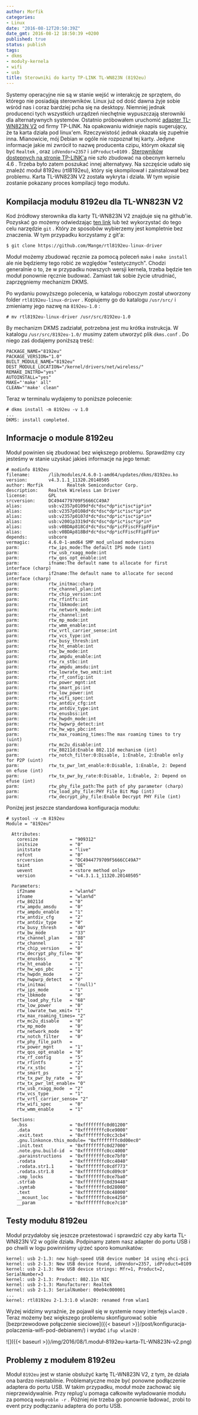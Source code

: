 ```yaml
---
author: Morfik
categories:
- Linux
date: "2016-08-12T20:50:39Z"
date_gmt: 2016-08-12 18:50:39 +0200
published: true
status: publish
tags:
- dkms
- moduły-kernela
- wifi
- usb
title: Sterowniki do karty TP-LINK TL-WN823N (8192eu)
---
```


Systemy operacyjne nie są w stanie wejść w interakcję ze sprzętem, do którego nie posiadają
sterowników. Linux już od dość dawna żyje sobie wśród nas i coraz bardziej pcha się na desktopy.
Niemniej jednak producenci tych wszystkich urządzeń niechętnie wypuszczają sterowniki dla
alternatywnych systemów. Ostatnio próbowałem uruchomić [adapter TL-WN823N
V2](http://www.tp-link.com.pl/products/details/TL-WN823N.html) od firmy TP-LINK. Na opakowaniu
widnieje napis sugerujący, że ta karta działa pod linux'em. Rzeczywistość jednak okazała się
zupełnie inna. Mianowicie, mój Debian w ogóle nie rozpoznał tej karty. Jedyne informacje jakie mi
zwrócił to nazwę producenta czipu, którym okazał się być `Realtek` , oraz `idVendor=2357` i
`idProduct=0109` . [Sterowników dostępnych na stronie
TP-LINK'a](http://www.tp-link.com/en/download/TL-WN823N.html#Driver) nie szło zbudować na obecnym
kernelu 4.6 . Trzeba było zatem poszukać innej alternatywy. Na szczęście udało się znaleźć moduł
8192eu (rtl8192eu), który się skompilował i zainstalował bez problemu. Karta TL-WN823N V2 została
wykryta i działa. W tym wpisie zostanie pokazany proces kompilacji tego modułu.

<!--more-->
## Kompilacja modułu 8192eu dla TL-WN823N V2

Kod źródłowy sterownika dla karty TL-WN823N V2 znajduje się na github'ie. Pozyskać go możemy
odwiedzając [ten link](https://github.com/Mange/rtl8192eu-linux-driver) lub też wykorzystać do tego
celu narzędzie `git` . Który ze sposobów wybierzemy jest kompletnie bez znaczenia. W tym przypadku
korzystamy z git'a:

    $ git clone https://github.com/Mange/rtl8192eu-linux-driver

Moduł możemy zbudować ręcznie za pomocą poleceń `make` i `make install` ale nie będziemy tego robić
ze względów "estetycznych". Chodzi generalnie o to, że w przypadku nowszych wersji kernela, trzeba
będzie ten moduł ponownie ręcznie budować. Zamiast tak sobie życie utrudniać, zaprzęgniemy
mechanizm DKMS.

Po wydaniu powyższego polecenia, w katalogu roboczym został utworzony folder
`rtl8192eu-linux-driver` . Kopiujemy go do katalogu `/usr/src/` i zmieniamy jego nazwę na
`8192eu-1.0` :

    # mv rtl8192eu-linux-driver /usr/src/8192eu-1.0

By mechanizm DKMS zadziałał, potrzebna jest mu krótka instrukcja. W katalogu `/usr/src/8192eu-1.0/`
musimy zatem utworzyć plik `dkms.conf` . Do niego zaś dodajemy poniższą treść:

    PACKAGE_NAME="8192eu"
    PACKAGE_VERSION="1.0"
    BUILT_MODULE_NAME="8192eu"
    DEST_MODULE_LOCATION="/kernel/drivers/net/wireless/"
    REMAKE_INITRD="yes"
    AUTOINSTALL="yes"
    MAKE="'make' all"
    CLEAN="'make' clean"

Teraz w terminalu wydajemy to poniższe polecenie:

    # dkms install -m 8192eu -v 1.0
    ...
    DKMS: install completed.

## Informacje o module 8192eu

Moduł powinien się zbudować bez większego problemu. Sprawdźmy czy jesteśmy w stanie uzyskać jakieś
informacje na jego temat:

    # modinfo 8192eu
    filename:       /lib/modules/4.6.0-1-amd64/updates/dkms/8192eu.ko
    version:        v4.3.1.1_11320.20140505
    author: Morfik         Realtek Semiconductor Corp.
    description:    Realtek Wireless Lan Driver
    license:        GPL
    srcversion:     DC4944779709F5666CC49A7
    alias:          usb:v2357p0109d*dc*dsc*dp*ic*isc*ip*in*
    alias:          usb:v2357p0108d*dc*dsc*dp*ic*isc*ip*in*
    alias:          usb:v2357p0107d*dc*dsc*dp*ic*isc*ip*in*
    alias:          usb:v2001p3319d*dc*dsc*dp*ic*isc*ip*in*
    alias:          usb:v0BDAp818Cd*dc*dsc*dp*icFFiscFFipFFin*
    alias:          usb:v0BDAp818Bd*dc*dsc*dp*icFFiscFFipFFin*
    depends:        usbcore
    vermagic:       4.6.0-1-amd64 SMP mod_unload modversions
    parm:           rtw_ips_mode:The default IPS mode (int)
    parm:           rtw_usb_rxagg_mode:int
    parm:           rtw_qos_opt_enable:int
    parm:           ifname:The default name to allocate for first interface (charp)
    parm:           if2name:The default name to allocate for second interface (charp)
    parm:           rtw_initmac:charp
    parm:           rtw_channel_plan:int
    parm:           rtw_chip_version:int
    parm:           rtw_rfintfs:int
    parm:           rtw_lbkmode:int
    parm:           rtw_network_mode:int
    parm:           rtw_channel:int
    parm:           rtw_mp_mode:int
    parm:           rtw_wmm_enable:int
    parm:           rtw_vrtl_carrier_sense:int
    parm:           rtw_vcs_type:int
    parm:           rtw_busy_thresh:int
    parm:           rtw_ht_enable:int
    parm:           rtw_bw_mode:int
    parm:           rtw_ampdu_enable:int
    parm:           rtw_rx_stbc:int
    parm:           rtw_ampdu_amsdu:int
    parm:           rtw_lowrate_two_xmit:int
    parm:           rtw_rf_config:int
    parm:           rtw_power_mgnt:int
    parm:           rtw_smart_ps:int
    parm:           rtw_low_power:int
    parm:           rtw_wifi_spec:int
    parm:           rtw_antdiv_cfg:int
    parm:           rtw_antdiv_type:int
    parm:           rtw_enusbss:int
    parm:           rtw_hwpdn_mode:int
    parm:           rtw_hwpwrp_detect:int
    parm:           rtw_hw_wps_pbc:int
    parm:           rtw_max_roaming_times:The max roaming times to try (uint)
    parm:           rtw_mc2u_disable:int
    parm:           rtw_80211d:Enable 802.11d mechanism (int)
    parm:           rtw_notch_filter:0:Disable, 1:Enable, 2:Enable only for P2P (uint)
    parm:           rtw_tx_pwr_lmt_enable:0:Disable, 1:Enable, 2: Depend on efuse (int)
    parm:           rtw_tx_pwr_by_rate:0:Disable, 1:Enable, 2: Depend on efuse (int)
    parm:           rtw_phy_file_path:The path of phy parameter (charp)
    parm:           rtw_load_phy_file:PHY File Bit Map (int)
    parm:           rtw_decrypt_phy_file:Enable Decrypt PHY File (int)

Poniżej jest jeszcze standardowa konfiguracja modułu:

    # systool -v -m 8192eu
    Module = "8192eu"

      Attributes:
        coresize            = "909312"
        initsize            = "0"
        initstate           = "live"
        refcnt              = "0"
        srcversion          = "DC4944779709F5666CC49A7"
        taint               = "OE"
        uevent              = <store method only>
        version             = "v4.3.1.1_11320.20140505"

      Parameters:
        if2name             = "wlan%d"
        ifname              = "wlan%d"
        rtw_80211d          = "0"
        rtw_ampdu_amsdu     = "0"
        rtw_ampdu_enable    = "1"
        rtw_antdiv_cfg      = "2"
        rtw_antdiv_type     = "0"
        rtw_busy_thresh     = "40"
        rtw_bw_mode         = "33"
        rtw_channel_plan    = "88"
        rtw_channel         = "1"
        rtw_chip_version    = "0"
        rtw_decrypt_phy_file= "0"
        rtw_enusbss         = "0"
        rtw_ht_enable       = "1"
        rtw_hw_wps_pbc      = "1"
        rtw_hwpdn_mode      = "2"
        rtw_hwpwrp_detect   = "0"
        rtw_initmac         = "(null)"
        rtw_ips_mode        = "1"
        rtw_lbkmode         = "0"
        rtw_load_phy_file   = "68"
        rtw_low_power       = "0"
        rtw_lowrate_two_xmit= "1"
        rtw_max_roaming_times= "2"
        rtw_mc2u_disable    = "0"
        rtw_mp_mode         = "0"
        rtw_network_mode    = "0"
        rtw_notch_filter    = "0"
        rtw_phy_file_path   =
        rtw_power_mgnt      = "1"
        rtw_qos_opt_enable  = "0"
        rtw_rf_config       = "5"
        rtw_rfintfs         = "2"
        rtw_rx_stbc         = "1"
        rtw_smart_ps        = "2"
        rtw_tx_pwr_by_rate  = "0"
        rtw_tx_pwr_lmt_enable= "0"
        rtw_usb_rxagg_mode  = "2"
        rtw_vcs_type        = "1"
        rtw_vrtl_carrier_sense= "2"
        rtw_wifi_spec       = "0"
        rtw_wmm_enable      = "1"

      Sections:
        .bss                = "0xffffffffc0d01200"
        .data               = "0xffffffffc0ce9000"
        .exit.text          = "0xffffffffc0cc3cb4"
        .gnu.linkonce.this_module= "0xffffffffc0d00ec0"
        .init.text          = "0xffffffffc0d27000"
        .note.gnu.build-id  = "0xffffffffc0cc4000"
        .parainstructions   = "0xffffffffc0ce7bf0"
        .rodata             = "0xffffffffc0cc4040"
        .rodata.str1.1      = "0xffffffffc0cdf773"
        .rodata.str1.8      = "0xffffffffc0cd09c0"
        .smp_locks          = "0xffffffffc0ce7ba0"
        .strtab             = "0xffffffffc0d39448"
        .symtab             = "0xffffffffc0d28000"
        .text               = "0xffffffffc0c48000"
        __mcount_loc        = "0xffffffffc0ce4250"
        __param             = "0xffffffffc0ce7c10"

## Testy modułu 8192eu

Moduł przydałoby się jeszcze przetestować i sprawdzić czy aby karta TL-WN823N V2 w ogóle działa.
Podpinamy zatem nasz adapter do portu USB i po chwili w logu powinniśmy ujrzeć sporo komunikatów:

    kernel: usb 2-1.3: new high-speed USB device number 14 using ehci-pci
    kernel: usb 2-1.3: New USB device found, idVendor=2357, idProduct=0109
    kernel: usb 2-1.3: New USB device strings: Mfr=1, Product=2, SerialNumber=3
    kernel: usb 2-1.3: Product: 802.11n NIC
    kernel: usb 2-1.3: Manufacturer: Realtek
    kernel: usb 2-1.3: SerialNumber: 00e04c000001
    ...
    kernel: rtl8192eu 2-1.3:1.0 wlan20: renamed from wlan1

Wyżej widzimy wyraźnie, że pojawił się w systemie nowy interfejs `wlan20` . Teraz możemy bez
większego problemu skonfigurować sobie [bezprzewodowe połączenie
sieciowe]({{< baseurl >}}/post/konfiguracja-polaczenia-wifi-pod-debianem/) i wydać `ifup wlan20` :

![]({{< baseurl >}}/img/2016/08/1.moduł-8192eu-karta-TL-WN823N-v2.png)

## Problemy z modułem 8192eu

Moduł `8192eu` jest w stanie obsłużyć kartę TL-WN823N V2, z tym, że działa ona bardzo niestabilnie.
Problematyczne może być ponowne podłączenie adaptera do portu USB. W takim przypadku, moduł może
zachować się nieprzewidywalnie. Przy replug'u pomaga całkowite wyładowanie modułu za pomocą
`modproble -r` . Później nie trzeba go ponownie ładować, zrobi to event przy podłączaniu adaptera do
portu USB.
